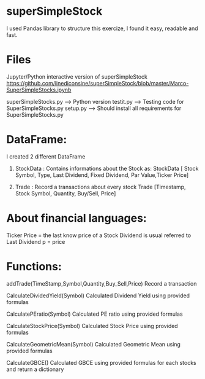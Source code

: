 # superSimpleStock

I used Pandas library to structure this exercize,
I found it easy, readable and fast.

# Files


Jupyter/Python interactive version of superSimpleStock
https://github.com/linediconsine/superSimpleStock/blob/master/Marco-SuperSimpleStocks.ipynb

superSimpleStocks.py  --> Python version
testit.py --> Testing code for SuperSimpleStocks.py
setup.py --> Should install all requirements for SuperSimpleStocks.py

# DataFrame:

I created 2 different DataFrame

1) StockData : Contains informations about the Stock as:
StockData [ Stock Symbol, Type, Last Dividend, Fixed Dividend, Par Value,Ticker Price]

2) Trade : Record a transactions about every stock
Trade  [Timestamp, Stock Symbol, Quantity, Buy/Sell, Price]

# About financial languages:
Ticker Price = the last know price of a Stock
Dividend is usual referred to Last Dividend
p = price

# Functions:

addTrade(TimeStamp,Symbol,Quantity,Buy_Sell,Price)
Record a transaction

CalculateDividedYield(Symbol)
Calculated Dividend Yield using provided formulas

CalculatePEratio(Symbol)
Calculated PE ratio using provided formulas

CalculateStockPrice(Symbol)
Calculated Stock Price using provided formulas

CalculateGeometricMean(Symbol)
Calculated Geometric Mean using provided formulas

CalculateGBCE()
Calculated GBCE using provided formulas for each stocks and return a dictionary
